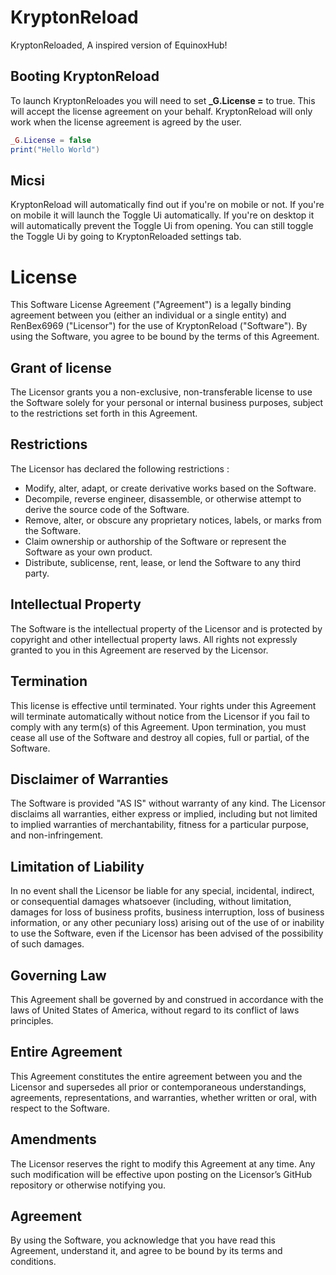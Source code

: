 # KryptonReload
KryptonReloaded, A inspired version of EquinoxHub!
## Booting KryptonReload
To launch KryptonReloades you will need to set **_G.License =** to true. This will accept the license agreement on your behalf. KryptonReload will only work when the license agreement is agreed by the user.
```lua
_G.License = false
print("Hello World")
```
## Micsi
KryptonReload will automatically find out if you're on mobile or not. If you're on mobile it will launch the Toggle Ui automatically. If you're on desktop it will automatically prevent the Toggle Ui from opening. You can still toggle the Toggle Ui by going to KryptonReloaded settings tab.
# License
This Software License Agreement ("Agreement") is a legally binding agreement between you (either an individual or a single entity) and RenBex6969 ("Licensor") for the use of KryptonReload ("Software"). By using the Software, you agree to be bound by the terms of this Agreement.
## Grant of license
The Licensor grants you a non-exclusive, non-transferable license to use the Software solely for your personal or internal business purposes, subject to the restrictions set forth in this Agreement.
## Restrictions
The Licensor has declared the following restrictions :
* Modify, alter, adapt, or create derivative works based on the Software.
* Decompile, reverse engineer, disassemble, or otherwise attempt to derive the source code of the Software.
* Remove, alter, or obscure any proprietary notices, labels, or marks from the Software.
* Claim ownership or authorship of the Software or represent the Software as your own product.
* Distribute, sublicense, rent, lease, or lend the Software to any third party.
## Intellectual Property
The Software is the intellectual property of the Licensor and is protected by copyright and other intellectual property laws. All rights not expressly granted to you in this Agreement are reserved by the Licensor.
## Termination
This license is effective until terminated. Your rights under this Agreement will terminate automatically without notice from the Licensor if you fail to comply with any term(s) of this Agreement. Upon termination, you must cease all use of the Software and destroy all copies, full or partial, of the Software.
## Disclaimer of Warranties 
The Software is provided "AS IS" without warranty of any kind. The Licensor disclaims all warranties, either express or implied, including but not limited to implied warranties of merchantability, fitness for a particular purpose, and non-infringement.
## Limitation of Liability
In no event shall the Licensor be liable for any special, incidental, indirect, or consequential damages whatsoever (including, without limitation, damages for loss of business profits, business interruption, loss of business information, or any other pecuniary loss) arising out of the use of or inability to use the Software, even if the Licensor has been advised of the possibility of such damages.
## Governing Law
This Agreement shall be governed by and construed in accordance with the laws of United States of America, without regard to its conflict of laws principles.
## Entire Agreement
This Agreement constitutes the entire agreement between you and the Licensor and supersedes all prior or contemporaneous understandings, agreements, representations, and warranties, whether written or oral, with respect to the Software.
## Amendments
The Licensor reserves the right to modify this Agreement at any time. Any such modification will be effective upon posting on the Licensor’s GitHub repository or otherwise notifying you.
## Agreement
By using the Software, you acknowledge that you have read this Agreement, understand it, and agree to be bound by its terms and conditions.
